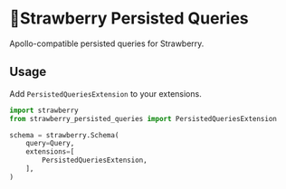 # 🍓Strawberry Persisted Queries

Apollo-compatible persisted queries for Strawberry. 

## Usage

Add `PersistedQueriesExtension` to your extensions.

```python
import strawberry
from strawberry_persisted_queries import PersistedQueriesExtension

schema = strawberry.Schema(
    query=Query,
    extensions=[
        PersistedQueriesExtension,
    ],
)
```